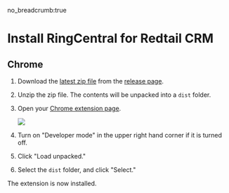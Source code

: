 no_breadcrumb:true

# Install RingCentral for Redtail CRM

## Chrome

1. Download the [latest zip file](https://github.com/ringcentral/redtail-embeddable-ringcentral-phone/releases/latest) from the [release page](https://github.com/ringcentral/redtail-embeddable-ringcentral-phone/releases/).

2. Unzip the zip file. The contents will be unpacked into a `dist` folder. 

3. Open your [Chrome extension page](chrome://extensions/).
    
    <img src="../img/chrome.png" class="img-fluid">

4. Turn on "Developer mode" in the upper right hand corner if it is turned off.

5. Click "Load unpacked."

6. Select the `dist` folder, and click "Select."

The extension is now installed.
